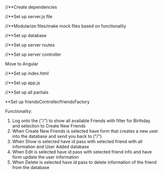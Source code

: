 //**Create dependencies

//**Set up server.js file

//**Modularize files/make mock files based on functionality

//**Set up database

//**Set up server routes

//**Set up server controller

Move to Angular

//**Set up index.html

//**Set up app.js

//**Set up all partials

**Set up friendsController/friendsFactory


Functionality:

  1. Log onto the ("/") to show all available Friends with filter for Birthday and selection to Create New Friends
  2. When Create New Friends is selected have form that creates a new user into the database and send you back to ("/")
  3. When Show is selected have id pass with selected friend with all information and User Added database
  4. When Edit is selected have id pass with selected friend info and have form update the user information
  5. When Delete is selected have id pass to delete information of the friend from the database
